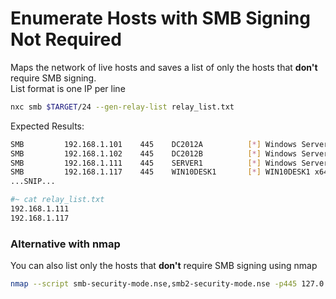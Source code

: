 # Enumerate Hosts with SMB Signing Not Required

Maps the network of live hosts and saves a list of only the hosts that **don't** require SMB signing.\
List format is one IP per line

```bash
nxc smb $TARGET/24 --gen-relay-list relay_list.txt
```

Expected Results:

```bash
SMB         192.168.1.101    445    DC2012A          [*] Windows Server 2012 R2 Standard 9600 x64 (name:DC2012A) (domain:OCEAN) (signing:True) (SMBv1:True)
SMB         192.168.1.102    445    DC2012B          [*] Windows Server 2012 R2 Standard 9600 x64 (name:DC2012B) (domain:EARTH) (signing:True) (SMBv1:True)
SMB         192.168.1.111    445    SERVER1          [*] Windows Server 2016 Standard Evaluation 14393 x64 (name:SERVER1) (domain:PACIFIC) (signing:False) (SMBv1:True)
SMB         192.168.1.117    445    WIN10DESK1       [*] WIN10DESK1 x64 (name:WIN10DESK1) (domain:OCEAN) (signing:False) (SMBv1:True)
...SNIP...

#~ cat relay_list.txt
192.168.1.111
192.168.1.117
```

### Alternative with nmap

You can also list only the hosts that **don't** require SMB signing using nmap

```bash
nmap --script smb-security-mode.nse,smb2-security-mode.nse -p445 127.0.0.1
```
